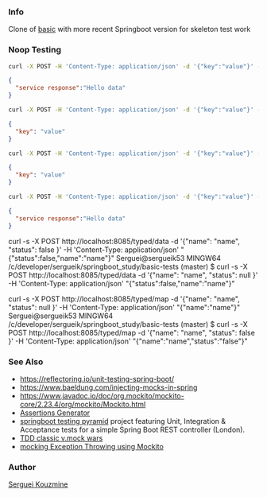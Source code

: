 ### Info

Clone of [basic](https://github.com/sergueik/springboot_study/tree/master/basic) with more recent Springboot version for skeleton test work

### Noop Testing

```sh
curl -X POST -H 'Content-Type: application/json' -d '{"key":"value"}' -s http://localhost:8085/basic/hello
```
```JSON
{
  "service response":"Hello data"
}
```
```sh
curl -X POST -H 'Content-Type: application/json' -d '{"key":"value"}' -s http://localhost:8085/basic/hello/noop
```
```JSON
{
  "key": "value"
}
```
```sh
curl -X POST -H 'Content-Type: application/json' -d '{"key":"value"}' -s http://localhost:8085/basic/hello/true
```
```JSON
{
  "key": "value"
}
```
```sh
curl -X POST -H 'Content-Type: application/json' -d '{"key":"value"}' -s http://localhost:8085/basic/hello/false
```
```JSON
{
  "service response":"Hello data"
}
```


curl -s -X POST http://localhost:8085/typed/data -d '{"name": "name", "status": false }' -H 'Content-Type: application/json'
"{\"status\":false,\"name\":\"name\"}"
Serguei@sergueik53 MINGW64 /c/developer/sergueik/springboot_study/basic-tests (master)
$ curl -s -X POST http://localhost:8085/typed/data -d '{"name": "name", "status": null }' -H 'Content-Type: application/json'
"{\"status\":false,\"name\":\"name\"}"

curl -s -X POST http://localhost:8085/typed/map -d '{"name": "name", "status": null }' -H 'Content-Type: application/json'
"{\"name\":\"name\"}"
Serguei@sergueik53 MINGW64 /c/developer/sergueik/springboot_study/basic-tests (master)
$ curl -s -X POST http://localhost:8085/typed/map -d '{"name": "name", "status": false }' -H 'Content-Type: application/json'
"{\"name\":\"name\",\"status\":\"false\"}"


### See Also

  * https://reflectoring.io/unit-testing-spring-boot/
  * https://www.baeldung.com/injecting-mocks-in-spring
  * https://www.javadoc.io/doc/org.mockito/mockito-core/2.23.4/org/mockito/Mockito.html
  * [Assertions Generator](http://joel-costigliola.github.io/assertj/assertj-assertions-generator.html)
  * [springboot testing pyramid](https://github.com/kriscfoster/spring-boot-testing-pyramid) project featuring Unit, Integration & Acceptance tests for a simple Spring Boot REST controller (London).
  * [TDD classic v.mock wars](https://medium.com/@adrianbooth/test-driven-development-wars-detroit-vs-london-classicist-vs-mockist-9956c78ae95f)
  * [mocking Exception Throwing using Mockito](https://www.baeldung.com/mockito-exceptions) 
### Author
[Serguei Kouzmine](kouzmine_serguei@yahoo.com)
